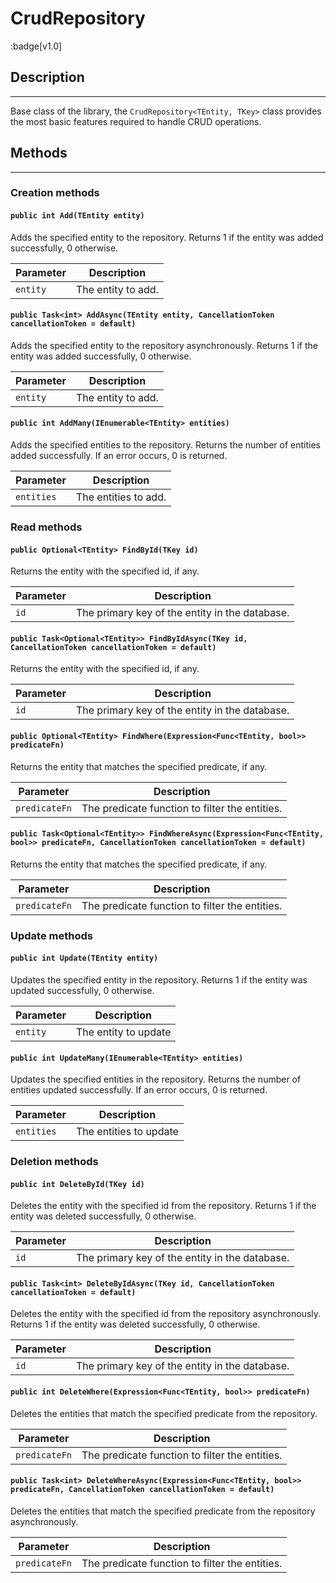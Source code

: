 # CrudRepository

:badge[v1.0]

## Description
---

Base class of the library, the `CrudRepository<TEntity, TKey>` class provides
the most basic features required to handle CRUD operations.


## Methods
---

### Creation methods

#### `public int Add(TEntity entity)`

Adds the specified entity to the repository.
Returns 1 if the entity was added successfully, 0 otherwise.


| Parameter | Description        |
| --------- | ------------------ |
| `entity`  | The entity to add. |

#### `public Task<int> AddAsync(TEntity entity, CancellationToken cancellationToken = default)`

Adds the specified entity to the repository asynchronously.
Returns 1 if the entity was added successfully, 0 otherwise.

| Parameter | Description        |
| --------- | ------------------ |
| `entity`  | The entity to add. |

#### `public int AddMany(IEnumerable<TEntity> entities)`

Adds the specified entities to the repository.
Returns the number of entities added successfully. If an error occurs, 0 is returned.

| Parameter  | Description          |
| ---------- | -------------------- |
| `entities` | The entities to add. |


### Read methods

#### `public Optional<TEntity> FindById(TKey id)`

Returns the entity with the specified id, if any.

| Parameter | Description                                    |
| --------- | ---------------------------------------------- |
| `id`      | The primary key of the entity in the database. |

#### `public Task<Optional<TEntity>> FindByIdAsync(TKey id, CancellationToken cancellationToken = default)`

Returns the entity with the specified id, if any.

| Parameter | Description                                    |
| --------- | ---------------------------------------------- |
| `id`      | The primary key of the entity in the database. |


#### `public Optional<TEntity> FindWhere(Expression<Func<TEntity, bool>> predicateFn)`

Returns the entity that matches the specified predicate, if any.

| Parameter     | Description                                    |
| ------------- | ---------------------------------------------- |
| `predicateFn` | The predicate function to filter the entities. |

#### `public Task<Optional<TEntity>> FindWhereAsync(Expression<Func<TEntity, bool>> predicateFn, CancellationToken cancellationToken = default)`

Returns the entity that matches the specified predicate, if any.

| Parameter     | Description                                    |
| ------------- | ---------------------------------------------- |
| `predicateFn` | The predicate function to filter the entities. |


### Update methods

#### `public int Update(TEntity entity)`

Updates the specified entity in the repository.
Returns 1 if the entity was updated successfully, 0 otherwise.

| Parameter | Description          |
| --------- | -------------------- |
| `entity`  | The entity to update |

#### `public int UpdateMany(IEnumerable<TEntity> entities)`

Updates the specified entities in the repository.
Returns the number of entities updated successfully. If an error occurs, 0 is returned.

| Parameter  | Description            |
| ---------- | ---------------------- |
| `entities` | The entities to update |


### Deletion methods

#### `public int DeleteById(TKey id)`

Deletes the entity with the specified id from the repository.
Returns 1 if the entity was deleted successfully, 0 otherwise.

| Parameter | Description                                    |
| --------- | ---------------------------------------------- |
| `id`      | The primary key of the entity in the database. |

#### `public Task<int> DeleteByIdAsync(TKey id, CancellationToken cancellationToken = default)`

Deletes the entity with the specified id from the repository asynchronously.
Returns 1 if the entity was deleted successfully, 0 otherwise.

| Parameter | Description                                    |
| --------- | ---------------------------------------------- |
| `id`      | The primary key of the entity in the database. |

#### `public int DeleteWhere(Expression<Func<TEntity, bool>> predicateFn)`

Deletes the entities that match the specified predicate from the repository.

| Parameter     | Description                                    |
| ------------- | ---------------------------------------------- |
| `predicateFn` | The predicate function to filter the entities. |

#### `public Task<int> DeleteWhereAsync(Expression<Func<TEntity, bool>> predicateFn, CancellationToken cancellationToken = default)`

Deletes the entities that match the specified predicate from the repository asynchronously.

| Parameter     | Description                                    |
| ------------- | ---------------------------------------------- |
| `predicateFn` | The predicate function to filter the entities. |
